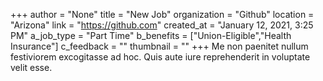 +++
author = "None"
title = "New Job"
organization = "Github"
location = "Arizona"
link = "https://github.com"
created_at = "January 12, 2021, 3:25 PM"
a_job_type = "Part Time"
b_benefits = ["Union-Eligible","Health Insurance"]
c_feedback = ""
thumbnail = ""
+++
Me non paenitet nullum festiviorem excogitasse ad hoc. Quis aute iure reprehenderit in voluptate velit esse.
